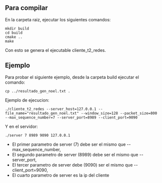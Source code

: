 ## Para compilar


En la carpeta raiz, ejecutar los siguientes comandos:

```console
mkdir build
cd build
cmake ..
make
```


Con esto se genera el ejecutable cliente_t2_redes.

## Ejemplo

Para probar el siguiente ejemplo, desde la carpeta build ejecutar el comando:

```console
cp ../resultado_gen_noel.txt .
```


Ejemplo de ejecucion:

```console
./cliente_t2_redes --server_host=127.0.0.1 --file_name="resultado_gen_noel.txt" --window_size=128 --packet_size=800 --max_sequence_number=7 --server_port=8989 --client_port=9090
```


Y en el servidor:
```console
./server 7 8989 9090 127.0.0.1
```

* El primer parametro de server (7) debe ser el mismo que --max_sequence_number,
* El segundo parametro de server (8989) debe ser el mismo que --server_port,
* El tercer parametro de server debe (9090) ser el mismo que --client_port=9090,
* El cuarto parametro de server es la ip del cliente